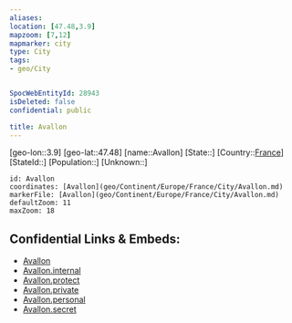 ```yaml
---
aliases: 
location: [47.48,3.9]
mapzoom: [7,12] 
mapmarker: city 
type: City
tags:
- geo/City


SpocWebEntityId: 28943
isDeleted: false
confidential: public

title: Avallon
---
```

[geo-lon::3.9]
[geo-lat::47.48]
[name::Avallon]
[State::]
[Country::[France](geo/Continent/Europe/France.md)]
[StateId::]
[Population::]
[Unknown::]


```leaflet
id: Avallon
coordinates: [Avallon](geo/Continent/Europe/France/City/Avallon.md)
markerFile: [Avallon](geo/Continent/Europe/France/City/Avallon.md)
defaultZoom: 11 
maxZoom: 18
```


## Confidential Links & Embeds: 
- [Avallon](../../../../../../_public/geo/Continent/Europe/France/City/Avallon.md) 
- [Avallon.internal](../../../../../../_internal/geo/Continent/Europe/France/City/Avallon.internal.md) 
- [Avallon.protect](../../../../../../_protect/geo/Continent/Europe/France/City/Avallon.protect.md) 
- [Avallon.private](../../../../../../_private/geo/Continent/Europe/France/City/Avallon.private.md) 
- [Avallon.personal](../../../../../../_personal/geo/Continent/Europe/France/City/Avallon.personal.md) 
- [Avallon.secret](../../../../../../_secret/geo/Continent/Europe/France/City/Avallon.secret.md) 
